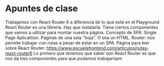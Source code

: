 # Apuntes de clase
Trabajamos con React Router 6 a diferencia de lo que está en el Playground
React Router es una librería. Hay que instalarla. Tiene ciertos componentes que vamos a utilizar para montar nuestra página. 
Concepto de SPA: Single Page Aplicattion. Páginas de una sola "hoja". O sea un HTML. 
Router: nos permite trabajar con rutas a pesar de estar en un SPA.
Página para leer sobre React Router: https://www.escuelafrontend.com/articulos/rutas-react-router6
Lo primero que tenemos que saber son React Router es que nos da tres componentes para que podamos trabajarnpm  
